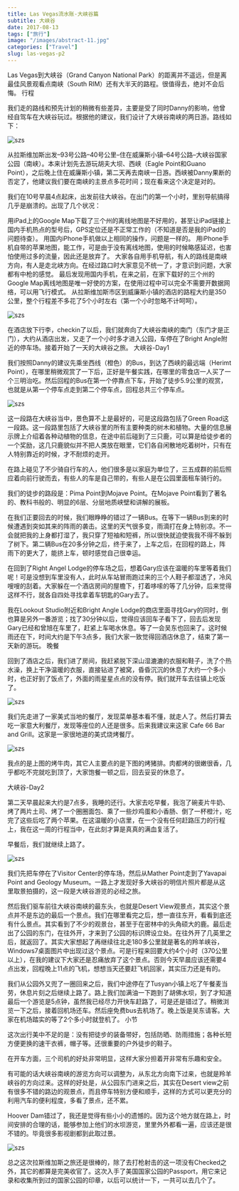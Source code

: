 ```yaml
---
title: Las Vegas流水账-大峡谷篇
subtitle: 大峡谷
date: 2017-08-13
tags: ["旅行"]
image: "/images/abstract-11.jpg"
categories: ["Travel"]
slug: las-vegas-p2
---
```


Las Vegas到大峡谷（Grand Canyon National Park）的距离并不遥远，但是离最佳风景观看点南峡（South RIM）还有大半天的路程。很值得去，绝对不会后悔。
行程

我们走的路线和预先计划的稍微有些差异，主要是受了同时Danny的影响，他曾经自驾车在大峡谷玩过。根据他的建议，我们设计了大峡谷南峡的两日游。路线如下：

![szs](/images/las-grand-canyon-np.jpg)


从拉斯维加斯出发–93号公路–40号公里–住在威廉斯小镇–64号公路–大峡谷国家公园（南峡）。本来计划先去游玩胡夫大坝、西峡（Eagle Point和Guano Point），之后晚上住在威廉斯小镇，第二天再去南峡一日游。西峡被Danny果断的否定了，他建议我们要在南峡的主景点多花时间；现在看来这个决定是对的。

我们在10号早晨4点起床，出发前往大峡谷。在出门的第一个小时，里别导航搞得几乎是崩溃的。出现了几个状况：

用iPad上的Google Map下载了三个州的离线地图是不好用的，甚至让iPad链接上国内手机热点的型号后，GPS定位还是不正常工作的（不知道是否是我的iPad的问题待查）。
用国内iPhone手机做以上相同的操作，问题是一样的。
用iPhone手机自带的苹果地图，能工作，可是由于没有离线地图，使用的时候略感延迟，也害怕使用过多的流量，因此还是放弃了。
大家各自用手机导航，有人的路线是南峡方向，有人是走北峡方向。在经过路口时大家意见不统一了，才意识到问题，大家都有中枪的感觉。
最后发现用国内手机，在来之前，在家下载好的三个州的Google Map离线地图是唯一好使的方案，在使用过程中可以完全不需要开数据网络，可以用飞行模式。
从拉斯维加斯市区到威廉斯小镇的酒店的路程大约是350公里，整个行程差不多花了5个小时左右（第一个小时忽略不计呵呵）。

![szs](/images/Quality-inn.jpg)


在酒店放下行李，checkin了以后，我们就奔向了大峡谷南峡的南门（东门才是正门），大约从酒店出发，又走了一个小时多才进入公园，车停在了Bright Angle附近的停车场。接着开始了一天的大峡谷之旅。
大峡谷-Day1

我们按照Danny的建议先乘坐西线（橙色）的Bus，到达了西峡的最远端（Herimt Point），在哪里稍微观赏了一下后，正好是午餐实践，在哪里的零食店一人买了一个三明治吃。然后回程的Bus在第一个停靠点下车，开始了徒步5.9公里的观赏，也就是从第一个停车点走到第二个停车点，回程总共三个停车点。

![szs](/images/grand-canyon-d1.jpg)


这一段路在大峡谷当中，景色算不上是最好的，可是这段路包括了Green Road这一段路。这一段路里包括了大峡谷里的所有主要种类的树木和植物。大量的信息展示牌上介绍着各种动植物的信息，在途中前后碰到了三只鹿，可以算是给徒步者的一个奖励，这几只鹿貌似并不把人类放在眼里，它们各自闲散地吃着树叶，只有在人特别靠近的时候，才不耐烦的走开。

在路上碰见了不少骑自行车的人，他们很多是以家庭为单位了，三五成群的前后照应着向前行驶而去，有些人的车是自己带的，有些人是在公园里面租车骑行的。

我们的徒步的路段是：Pima Point到Mojave Point。在Mojave Point看到了著名的、教科书般的、明显的6层、分层地质峡壁和讲解的展板。

在我们正要回去的时候，我们眼睁睁的错过了一辆Bus。在等下一辆Bus到来的时候遭遇到突如其来的阵雨的袭击。这里的天气很多变，雨滴打在身上特别凉。不一会就把我的上身都打湿了，我只穿了短袖和短裤，所以很快就迫使我我不得不躲到了树下。第二辆Bus在20多分钟之后，终于来了，上车之后，在回程的路上，阵雨下的更大了，能挤上车，顿时感觉自己很幸运。

在回到了Right Angel Lodge的停车场之后，想着Gary应该在温暖的车里等着我们呢！可是没想到车里没有人，此时从车站冒雨跑过来的三个人鞋子都湿透了，冷风嗖嗖的刮着。大家躲在一个酒店房间的屋檐下，打着哆嗦的等了几分钟，后来觉得这样不行，就各自四处寻找拿着车钥匙的Gary去了。

我在Lookout Studio附近和Bright Angle Lodge的商店里面寻找Gary的同时，倒也算是另外一番游览；找了30分钟以后，觉得应该回车子看下了，回去后发现Gary已经和曾旭在车里了，赶紧上车喝水休息。等了一会吴东也回来了。这时候雨还在下，时间大约是下午3点多，我们大家一致觉得回酒店休息了，结束了第一天新的游玩。
晚餐

回到了酒店之后，我们进了房间，我赶紧脱下深山湿漉漉的衣服和鞋子，洗了个热水澡，换上干净温暖的衣服，直接钻进了被窝，昏昏沉沉的休息了大约一个多小时，也正好到了饭点了，外面的雨星星点点的没有停。我们就开车去往镇上吃饭了。

![szs](/images/cafe66.jpg)


我们先走进了一家美式当地的餐厅，发现菜单基本看不懂，就走人了。然后打算去吃一家意大利餐厅，发现等座位的人还是很多。后来我建议来这家 Cafe 66 Bar and Grill。这家是一家很地道的美式烧烤餐厅。

![szs](/images/dinner.jpg)


我点的是上图的烤牛肉，其它人主要点的是下图的烤猪排。肉都烤的很嫩很香，几乎都吃不完就吃到顶了，大家饱餐一顿之后，回去妥妥的休息了。


大峡谷-Day2

第二天早晨起来大约是7点多，我睡的还行。大家去吃早餐，我泡了碗麦片牛奶、烤了两片土司、烤了一个圈圈面包、乘了一些炒鸡蛋和小香肠、倒了一杯橙汁，吃完了这些后吃了两个苹果。在这温暖的小店里，在一个没有任何赶路压力的行程上，我在这一周的行程当中，在此刻才算是真真的满血复活了。

早餐后，我们就继续上路了。

![szs](/images/grand-canyon-d2.jpg)


我们先把车停在了Visitor Center的停车场，然后从Mather Point走到了Yavapai Point and Geology Museum。一路上才发现好多大峡谷的明信片照片都是从这里取景拍摄的，这一段是大峡谷游览的必经之旅。

然后我们驱车前往大峡谷南峡的最东头，也就是Desert View观景点，其实这个景点并不是东边的最后一个景点。我们在哪里看完之后，想一直往东开，看看到底还有什么景点。其实看到了不少的观景台，甚至于在密林中的头角硕大的鹿。最后走出了公园的东门，在往外开，才来到了公园的标识牌设立处。在往外开了几英里之后，就返回了。其实大家想起了再继续往北走180多公里就是著名的羚羊峡谷，Windows7桌面图片中出现过这个景点。可是行程来回要大约4个小时（370公里以上），在我的建议下大家还是忍痛放弃了这个景点。否则今天早晨应该还需要4点出发，回程晚上11点的飞机，想想当天还要赶飞机回家，其实压力还是有的。

我们从公园外又兜了一圈回来之后，我们中途停在了Tusyan小镇上吃了午餐麦当劳，休息片刻之后继续上路了。路上我们加满油一下跑到了胡佛水坝，到了才知道最后一个游览是5点钟，虽然我已经尽力开快车赶路了，可是还是错过了。稍微浏览一下之后，接着回机场还车。然后座免费bus去机场了。晚上饭是吴东请客。大家在机场踏实的等了2个多小时就登机了。
小节

这次出行美中不足的是：没有把徒步的装备带好，包括防晒、防雨措施；各种长短方便更换的速干衣裤，帽子等。还很重要的户外徒步的鞋子。

在开车方面，三个司机的好处非常明显，这样大家分担着开非常有乐趣和安全。

有可能的话大峡谷南峡的游览方向可以调整为，从东北方向南下过来，也就是羚羊峡谷的方向过来。这样的好处是，从公园东门进来之后，其实在Desert view之前有很多不错的路边的观景点，而且停车特别方便和顺手，这样的方式可以更充分的利用汽车的便利程度，多看了景点，还不累。

Hoover Dam错过了，我还是觉得有些小小的遗憾的。因为这个地方就在路上，时间安排的合理的话，能够参加上他们的水坝游览，里里外外都看一遍，应该还是很不错的。毕竟很多影视剧都到此取过景。



![szs](/images/np-passport.jpg)

总之这次拉斯维加斯之旅还是很棒的，除了去打枪射击的这一项没有Checked之外，其它的都算是完美收官了。这次入手了美国国家公园的Passport，用它来记录和收集所到过的国家公园的印章，以后可以统计一下，一共可以去几个了。


